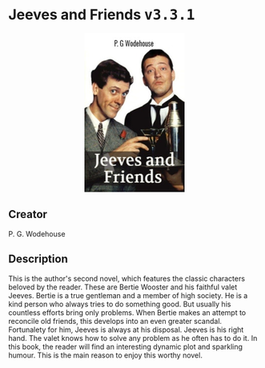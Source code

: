 
# Jeeves and Friends <kbd>v3.3.1</kbd>

<center>
  <img src="./cover-1024.jpg"/>
</center>

## Creator
P. G. Wodehouse

## Description
This is the author's second novel, which features the classic characters beloved by the reader. These are Bertie Wooster and his faithful valet Jeeves. Bertie is a true gentleman and a member of high society. He is a kind person who always tries to do something good. But usually his countless efforts bring only problems. When Bertie makes an attempt to reconcile old friends, this develops into an even greater scandal. Fortunalety for him, Jeeves is always at his disposal. Jeeves is his right hand. The valet knows how to solve any problem as he often has to do it. In this book, the reader will find an interesting dynamic plot and sparkling humour. This is the main reason to enjoy this worthy novel.
